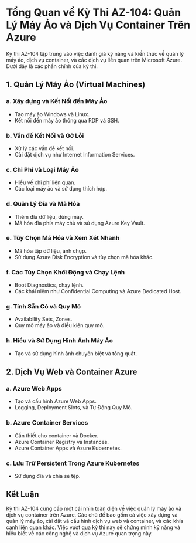 # Tổng Quan về Kỳ Thi AZ-104: Quản Lý Máy Ảo và Dịch Vụ Container Trên Azure

Kỳ thi AZ-104 tập trung vào việc đánh giá kỹ năng và kiến thức về quản lý máy ảo, dịch vụ container, và các dịch vụ liên quan trên Microsoft Azure. Dưới đây là các phần chính của kỳ thi.

## 1. **Quản Lý Máy Ảo (Virtual Machines)**

### a. Xây dựng và Kết Nối đến Máy Ảo
   - Tạo máy ảo Windows và Linux.
   - Kết nối đến máy ảo thông qua RDP và SSH.

### b. Vấn đề Kết Nối và Gỡ Lỗi
   - Xử lý các vấn đề kết nối.
   - Cài đặt dịch vụ như Internet Information Services.

### c. Chi Phí và Loại Máy Ảo
   - Hiểu về chi phí liên quan.
   - Các loại máy ảo và sử dụng thích hợp.

### d. Quản Lý Đĩa và Mã Hóa
   - Thêm đĩa dữ liệu, dừng máy.
   - Mã hóa đĩa phía máy chủ và sử dụng Azure Key Vault.

### e. Tùy Chọn Mã Hóa và Xem Xét Nhanh
   - Mã hóa tập dữ liệu, ảnh chụp.
   - Sử dụng Azure Disk Encryption và tùy chọn mã hóa khác.

### f. Các Tùy Chọn Khởi Động và Chạy Lệnh
   - Boot Diagnostics, chạy lệnh.
   - Các khái niệm như Confidential Computing và Azure Dedicated Host.

### g. Tính Sẵn Có và Quy Mô
   - Availability Sets, Zones.
   - Quy mô máy ảo và điều kiện quy mô.

### h. Hiểu và Sử Dụng Hình Ảnh Máy Ảo
   - Tạo và sử dụng hình ảnh chuyên biệt và tổng quát.

## 2. **Dịch Vụ Web và Container Azure**

### a. Azure Web Apps
   - Tạo và cấu hình Azure Web Apps.
   - Logging, Deployment Slots, và Tự Động Quy Mô.

### b. Azure Container Services
   - Cần thiết cho container và Docker.
   - Azure Container Registry và Instances.
   - Azure Container Apps và Azure Kubernetes.

### c. Lưu Trữ Persistent Trong Azure Kubernetes
   - Sử dụng đĩa và chia sẻ tệp.

## **Kết Luận**

Kỳ thi AZ-104 cung cấp một cái nhìn toàn diện về việc quản lý máy ảo và dịch vụ container trên Azure. Các chủ đề bao gồm cả việc xây dựng và quản lý máy ảo, cài đặt và cấu hình dịch vụ web và container, và các khía cạnh liên quan khác. Việc vượt qua kỳ thi này sẽ chứng minh kỹ năng và hiểu biết về các công nghệ và dịch vụ Azure quan trọng này.
